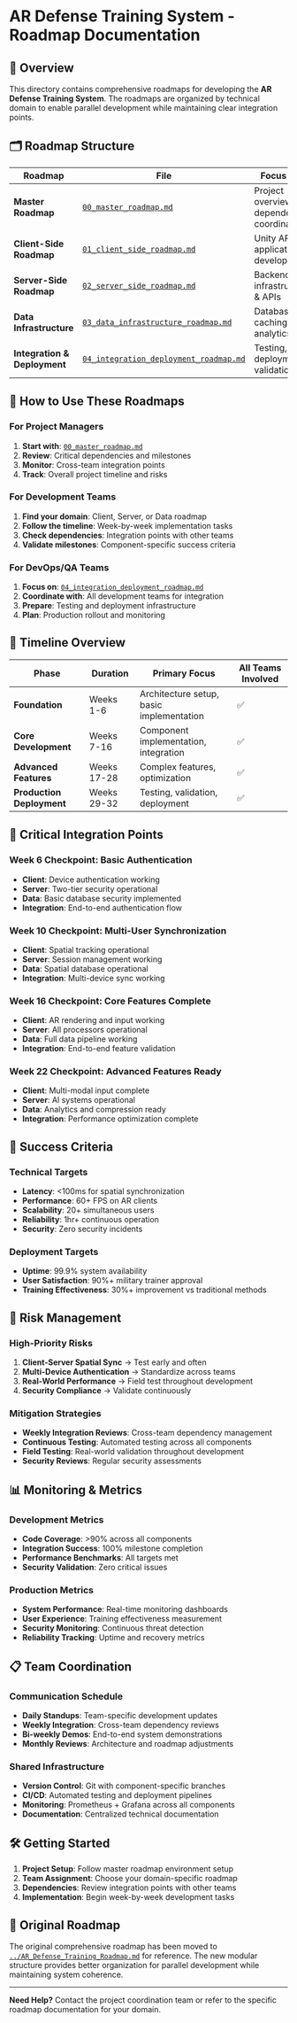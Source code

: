 # AR Defense Training System - Roadmap Documentation

## 📖 Overview

This directory contains comprehensive roadmaps for developing the **AR Defense Training System**. The roadmaps are organized by technical domain to enable parallel development while maintaining clear integration points.

## 🗂️ Roadmap Structure

| Roadmap | File | Focus Area | Team |
|---------|------|------------|------|
| **Master Roadmap** | [`00_master_roadmap.md`](./00_master_roadmap.md) | Project overview, dependencies, coordination | Project Management |
| **Client-Side Roadmap** | [`01_client_side_roadmap.md`](./01_client_side_roadmap.md) | Unity AR application development | Unity/AR Developers |
| **Server-Side Roadmap** | [`02_server_side_roadmap.md`](./02_server_side_roadmap.md) | Backend infrastructure & APIs | Backend Engineers |
| **Data Infrastructure** | [`03_data_infrastructure_roadmap.md`](./03_data_infrastructure_roadmap.md) | Databases, caching, analytics | Data Engineers |
| **Integration & Deployment** | [`04_integration_deployment_roadmap.md`](./04_integration_deployment_roadmap.md) | Testing, deployment, validation | DevOps/QA Teams |

## 🚀 How to Use These Roadmaps

### **For Project Managers**
1. **Start with**: [`00_master_roadmap.md`](./00_master_roadmap.md)
2. **Review**: Critical dependencies and milestones
3. **Monitor**: Cross-team integration points
4. **Track**: Overall project timeline and risks

### **For Development Teams**
1. **Find your domain**: Client, Server, or Data roadmap
2. **Follow the timeline**: Week-by-week implementation tasks
3. **Check dependencies**: Integration points with other teams
4. **Validate milestones**: Component-specific success criteria

### **For DevOps/QA Teams**
1. **Focus on**: [`04_integration_deployment_roadmap.md`](./04_integration_deployment_roadmap.md)
2. **Coordinate with**: All development teams for integration
3. **Prepare**: Testing and deployment infrastructure
4. **Plan**: Production rollout and monitoring

## 📅 Timeline Overview

| Phase | Duration | Primary Focus | All Teams Involved |
|-------|----------|---------------|-------------------|
| **Foundation** | Weeks 1-6 | Architecture setup, basic implementation | ✅ |
| **Core Development** | Weeks 7-16 | Component implementation, integration | ✅ |
| **Advanced Features** | Weeks 17-28 | Complex features, optimization | ✅ |
| **Production Deployment** | Weeks 29-32 | Testing, validation, deployment | ✅ |

## 🔄 Critical Integration Points

### **Week 6 Checkpoint**: Basic Authentication
- **Client**: Device authentication working
- **Server**: Two-tier security operational
- **Data**: Basic database security implemented
- **Integration**: End-to-end authentication flow

### **Week 10 Checkpoint**: Multi-User Synchronization
- **Client**: Spatial tracking operational
- **Server**: Session management working
- **Data**: Spatial database operational
- **Integration**: Multi-device sync working

### **Week 16 Checkpoint**: Core Features Complete
- **Client**: AR rendering and input working
- **Server**: All processors operational
- **Data**: Full data pipeline working
- **Integration**: End-to-end feature validation

### **Week 22 Checkpoint**: Advanced Features Ready
- **Client**: Multi-modal input complete
- **Server**: AI systems operational
- **Data**: Analytics and compression ready
- **Integration**: Performance optimization complete

## 🎯 Success Criteria

### **Technical Targets**
- **Latency**: <100ms for spatial synchronization
- **Performance**: 60+ FPS on AR clients
- **Scalability**: 20+ simultaneous users
- **Reliability**: 1hr+ continuous operation
- **Security**: Zero security incidents

### **Deployment Targets**
- **Uptime**: 99.9% system availability
- **User Satisfaction**: 90%+ military trainer approval
- **Training Effectiveness**: 30%+ improvement vs traditional methods

## 🚨 Risk Management

### **High-Priority Risks**
1. **Client-Server Spatial Sync** → Test early and often
2. **Multi-Device Authentication** → Standardize across teams
3. **Real-World Performance** → Field test throughout development
4. **Security Compliance** → Validate continuously

### **Mitigation Strategies**
- **Weekly Integration Reviews**: Cross-team dependency management
- **Continuous Testing**: Automated testing across all components
- **Field Testing**: Real-world validation throughout development
- **Security Reviews**: Regular security assessments

## 📊 Monitoring & Metrics

### **Development Metrics**
- **Code Coverage**: >90% across all components
- **Integration Success**: 100% milestone completion
- **Performance Benchmarks**: All targets met
- **Security Validation**: Zero critical issues

### **Production Metrics**
- **System Performance**: Real-time monitoring dashboards
- **User Experience**: Training effectiveness measurement
- **Security Monitoring**: Continuous threat detection
- **Reliability Tracking**: Uptime and recovery metrics

## 📋 Team Coordination

### **Communication Schedule**
- **Daily Standups**: Team-specific development updates
- **Weekly Integration**: Cross-team dependency reviews
- **Bi-weekly Demos**: End-to-end system demonstrations
- **Monthly Reviews**: Architecture and roadmap adjustments

### **Shared Infrastructure**
- **Version Control**: Git with component-specific branches
- **CI/CD**: Automated testing and deployment pipelines
- **Monitoring**: Prometheus + Grafana across all components
- **Documentation**: Centralized technical documentation

## 🛠️ Getting Started

1. **Project Setup**: Follow master roadmap environment setup
2. **Team Assignment**: Choose your domain-specific roadmap
3. **Dependencies**: Review integration points with other teams
4. **Implementation**: Begin week-by-week development tasks

## 📝 Original Roadmap

The original comprehensive roadmap has been moved to [`../AR_Defense_Training_Roadmap.md`](../AR_Defense_Training_Roadmap.md) for reference. The new modular structure provides better organization for parallel development while maintaining system coherence.

---

**Need Help?** Contact the project coordination team or refer to the specific roadmap documentation for your domain. 